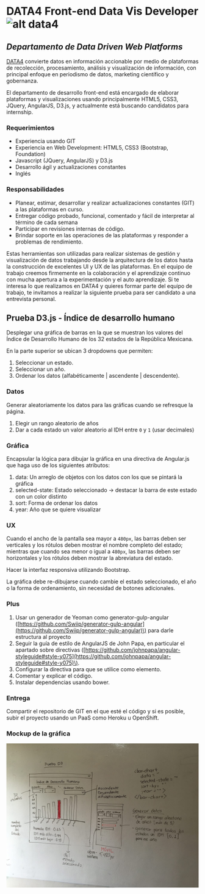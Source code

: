 # DATA4 Front-end Data Vis Developer![alt data4](https://media.licdn.com/media/p/6/005/06f/0e0/350be57.png)
## *Departamento de Data Driven Web Platforms*

[DATA4](http://data4.mx/) convierte datos en información accionable por medio de plataformas de recolección, procesamiento, análisis y visualización de información, con principal enfoque en periodismo de datos, marketing científico y gobernanza. 

El departamento de desarrollo front-end está encargado de elaborar plataformas y visualizaciones usando principalmente HTML5, CSS3, JQuery, AngularJS, D3.js, y actualmente está buscando candidatos para internship. 

### Requerimientos
* Experiencia usando GIT
* Experiencia en Web Development: HTML5, CSS3 (Bootstrap, Foundation)
* Javascript (JQuery, AngularJS) y D3.js
* Desarrollo ágil y actualizaciones constantes
* Inglés

### Responsabilidades
* Planear, estimar, desarrollar y realizar actualizaciones constantes (GIT) a las plataformas en curso.
* Entregar código probado, funcional, comentado y fácil de interpretar al término de cada semana
* Participar en revisiones internas de código.
* Brindar soporte en las operaciones de las plataformas y responder a problemas de rendimiento. 

Estas herramientas son utilizadas para realizar sistemas de gestión y visualización de datos trabajando desde la arquitectura de los datos hasta la construcción de excelentes UI y UX de las plataformas. En el equipo de trabajo creemos firmemente en la colaboración y el aprendizaje continuo con mucha apertura a la experimentación y el auto aprendizaje. Si te interesa lo que realizamos en DATA4 y quieres formar parte del equipo de trabajo, te invitamos a realizar la siguiente prueba para ser candidato a una entrevista personal. 

## Prueba D3.js - Índice de desarrollo humano

Desplegar una gráfica de barras en la que se muestran los valores del Índice de Desarrollo Humano de los 32 estados de la República Mexicana.

En la parte superior se ubican 3 dropdowns que permiten:

1. Seleccionar un estado. 
2. Seleccionar un año.
3. Ordenar los datos (alfabéticamente | ascendente | descendente).

### Datos
Generar aleatoriamente los datos para las gráficas cuando se refresque la página.

1. Elegir un rango aleatorio de años
2. Dar a cada estado un valor aleatorio al IDH entre `0` y `1` (usar decimales)

### Gráfica
Encapsular la lógica para dibujar la gráfica en una directiva de Angular.js que haga uso de los siguientes atributos:

1. data: Un arreglo de objetos con los datos con los que se pintará la gráfica
2. selected-state: Estado seleccionado -> destacar la barra de este estado con un color distinto
3. sort: Forma de ordenar los datos
4. year: Año que se quiere visualizar

### UX
Cuando el ancho de la pantalla sea mayor a `480px`, las barras deben ser verticales y los rótulos deben mostrar el nombre completo del estado; mientras que cuando sea menor o igual a `480px`, las barras deben ser horizontales y los rótulos deben mostrar la abreviatura del estado.

Hacer la interfaz responsiva utilizando Bootstrap.

La gráfica debe re-dibujarse cuando cambie el estado seleccionado, el año o la forma de ordenamiento, sin necesidad de botones adicionales.

### Plus
1. Usar un generador de Yeoman como generator-gulp-angular \([https://github.com/Swiip/generator-gulp-angular](https://github.com/Swiip/generator-gulp-angular)\) para darle estructura al proyecto
2. Seguir la guía de estilo de AngularJS de John Papa, en particular el apartado sobre directivas \([https://github.com/johnpapa/angular-styleguide#style-y075](https://github.com/johnpapa/angular-styleguide#style-y075)\). 
3. Configurar la directiva para que se utilice como elemento.
4. Comentar y explicar el código.
5. Instalar dependencias usando bower.

### Entrega
Compartir el repositorio de GIT en el que esté el código y si es posible, subir el proyecto usando un PaaS como Heroku u OpenShift.

### Mockup de la gráfica
![alt mockup](assets/pruebaD3.jpg)





